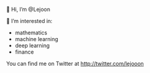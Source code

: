 👋 Hi, I’m @Lejoon

👀 I’m interested in: 
- mathematics
- machine learning
- deep learning
- finance

You can find me on Twitter at http://twitter.com/lejooon
